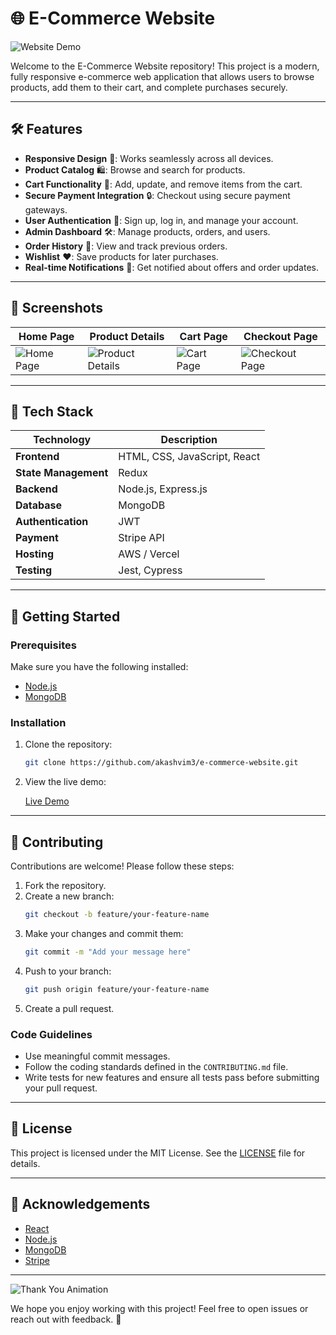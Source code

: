 # 🌐 E-Commerce Website

![Website Demo](https://media.giphy.com/media/26AHONQ79FdWZhAI0/giphy.gif)

Welcome to the E-Commerce Website repository! This project is a modern, fully responsive e-commerce web application that allows users to browse products, add them to their cart, and complete purchases securely.

---

## 🛠️ Features

- **Responsive Design** 📱: Works seamlessly across all devices.
- **Product Catalog** 🛍️: Browse and search for products.
- **Cart Functionality** 🛒: Add, update, and remove items from the cart.
- **Secure Payment Integration** 🔒: Checkout using secure payment gateways.
- **User Authentication** 🔑: Sign up, log in, and manage your account.
- **Admin Dashboard** 🛠️: Manage products, orders, and users.
- **Order History** 📜: View and track previous orders.
- **Wishlist** ❤️: Save products for later purchases.
- **Real-time Notifications** 🔔: Get notified about offers and order updates.

---

## 📸 Screenshots

| Home Page | Product Details | Cart Page | Checkout Page |
|-----------|------------------|-----------|---------------|
| ![Home Page](https://via.placeholder.com/300x200) | ![Product Details](https://via.placeholder.com/300x200) | ![Cart Page](https://via.placeholder.com/300x200) | ![Checkout Page](https://via.placeholder.com/300x200) |

---

## 🚀 Tech Stack

| Technology         | Description                       |
|--------------------|-----------------------------------|
| **Frontend**       | HTML, CSS, JavaScript, React      |
| **State Management** | Redux                           |
| **Backend**        | Node.js, Express.js               |
| **Database**       | MongoDB                           |
| **Authentication** | JWT                               |
| **Payment**        | Stripe API                        |
| **Hosting**        | AWS / Vercel                     |
| **Testing**        | Jest, Cypress                    |

---


## 🚦 Getting Started

### Prerequisites

Make sure you have the following installed:

- [Node.js](https://nodejs.org/)
- [MongoDB](https://www.mongodb.com/)

### Installation

1. Clone the repository:

   ```bash
   git clone https://github.com/akashvim3/e-commerce-website.git
   ```

2. View the live demo:

   [Live Demo](https://your-demo-link.com)

---

## 🤝 Contributing

Contributions are welcome! Please follow these steps:

1. Fork the repository.
2. Create a new branch:
   ```bash
   git checkout -b feature/your-feature-name
   ```
3. Make your changes and commit them:
   ```bash
   git commit -m "Add your message here"
   ```
4. Push to your branch:
   ```bash
   git push origin feature/your-feature-name
   ```
5. Create a pull request.

### Code Guidelines

- Use meaningful commit messages.
- Follow the coding standards defined in the `CONTRIBUTING.md` file.
- Write tests for new features and ensure all tests pass before submitting your pull request.

---

## 📄 License

This project is licensed under the MIT License. See the [LICENSE](LICENSE) file for details.

---

## 🙌 Acknowledgements

- [React](https://reactjs.org/)
- [Node.js](https://nodejs.org/)
- [MongoDB](https://www.mongodb.com/)
- [Stripe](https://stripe.com/)
  

---

![Thank You Animation](https://media.giphy.com/media/l0MYt5jPR6QX5pnqM/giphy.gif)

We hope you enjoy working with this project! Feel free to open issues or reach out with feedback. 🚀
